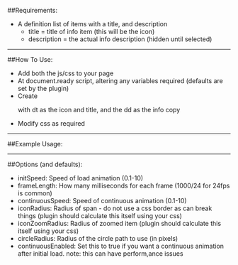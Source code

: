 ##Requirements:
* A definition list of items with a title, and description
   + title = title of info item (this will be the icon)
   + description = the actual info description (hidden until selected)


***

##How To Use:
* Add both the js/css to your page
* At document.ready script, altering any variables required (defaults are set by the plugin)
* Create <dl> with dt as the icon and title, and the dd as the info copy
* Modify css as required


***

##Example Usage:
    <script>
      $(document).ready(function(){
        $("dl.infographic_rotate").infoCircle({
          initSpeed = 5.5;
        });
      });
    </script>
    

***

##Options (and defaults):
* initSpeed: Speed of load animation (0.1-10)
* frameLength: How many milliseconds for each frame (1000/24 for 24fps is common)
* continuousSpeed: Speed of continuous animation (0.1-10)
* iconRadius: Radius of span - do not use a css border as can break things (plugin should calculate this itself using your css)
* iconZoomRadius: Radius of zoomed item (plugin should calculate this itself using your css)
* circleRadius: Radius of the circle path to use (in pixels)
* continuousEnabled: Set this to true if you want a continuous animation after initial load.  note: this can have perform,ance issues
